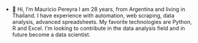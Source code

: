 - 👋 Hi, I’m Mauricio Pereyra
I am 28 years, from Argentina and living in Thailand.
I have experience with automation, web scraping, data analysis, advanced spreadsheets.
My favorite technologies are Python, R and Excel.
I'm looking to contribute in the data analysis field and in future become a data scientist.

<!---
mauriciopereyra/mauriciopereyra is a ✨ special ✨ repository because its `README.md` (this file) appears on your GitHub profile.
You can click the Preview link to take a look at your changes.
--->
